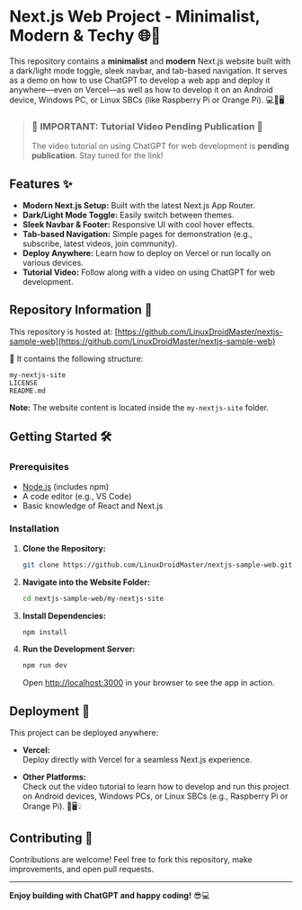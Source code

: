# Next.js Web Project - Minimalist, Modern & Techy 🌐🚀

This repository contains a **minimalist** and **modern** Next.js website built with a dark/light mode toggle, sleek navbar, and tab-based navigation. It serves as a demo on how to use ChatGPT to develop a web app and deploy it anywhere—even on Vercel—as well as how to develop it on an Android device, Windows PC, or Linux SBCs (like Raspberry Pi or Orange Pi). 💻📱🖥️

> ### 🚨 **IMPORTANT: Tutorial Video Pending Publication** 🚨
> 
> The video tutorial on using ChatGPT for web development is **pending publication**. Stay tuned for the link!

## Features ✨

- **Modern Next.js Setup:** Built with the latest Next.js App Router.
- **Dark/Light Mode Toggle:** Easily switch between themes.
- **Sleek Navbar & Footer:** Responsive UI with cool hover effects.
- **Tab-based Navigation:** Simple pages for demonstration (e.g., subscribe, latest videos, join community).
- **Deploy Anywhere:** Learn how to deploy on Vercel or run locally on various devices.
- **Tutorial Video:** Follow along with a video on using ChatGPT for web development.

## Repository Information 📌

This repository is hosted at: [https://github.com/LinuxDroidMaster/nextjs-sample-web](https://github.com/LinuxDroidMaster/nextjs-sample-web)

📁 It contains the following structure:
```
my-nextjs-site  
LICENSE  
README.md
```

**Note:** The website content is located inside the `my-nextjs-site` folder.

## Getting Started 🛠️

### Prerequisites

- [Node.js](https://nodejs.org/) (includes npm)
- A code editor (e.g., VS Code)
- Basic knowledge of React and Next.js

### Installation

1. **Clone the Repository:**

   ```bash
   git clone https://github.com/LinuxDroidMaster/nextjs-sample-web.git
   ```

2. **Navigate into the Website Folder:**

   ```bash
   cd nextjs-sample-web/my-nextjs-site
   ```

3. **Install Dependencies:**

   ```bash
   npm install
   ```

4. **Run the Development Server:**

   ```bash
   npm run dev
   ```

   Open [http://localhost:3000](http://localhost:3000) in your browser to see the app in action.

## Deployment 🚀

This project can be deployed anywhere:

- **Vercel:**  
  Deploy directly with Vercel for a seamless Next.js experience.

- **Other Platforms:**  
  Check out the video tutorial to learn how to develop and run this project on Android devices, Windows PCs, or Linux SBCs (e.g., Raspberry Pi or Orange Pi). 📱🖥️💡


## Contributing 🤝

Contributions are welcome! Feel free to fork this repository, make improvements, and open pull requests.


---

**Enjoy building with ChatGPT and happy coding!** 😎💻
